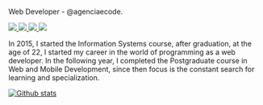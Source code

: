 Web Developer - @agenciaecode.

<p align="left">
  <a href="https://www.facebook.com/edsonjuniornarvaes/" alt="Facebook">
    <img src="https://img.shields.io/badge/-Facebook-4169E1?style=flat-square&labelColor=4169E1&logo=facebook&logoColor=white&link=https://www.facebook.com/edsonjuniornarvaes/"/>
  </a>
   <a href="https://www.instagram.com/edsonjr.andrade/" alt="Instagram">
    <img src="https://img.shields.io/badge/-Instagram-DF0174?style=flat-square&labelColor=DF0174&logo=instagram&logoColor=white&link=https://www.instagram.com/edsonjr.andrade/"/>   </a>
   <a href="https://www.linkedin.com/in/edsonjuniornarvaes" alt="Linkedin">
    <img src="https://img.shields.io/badge/-Linkedin-blue?style=flat-square&logo=Linkedin&logoColor=white&link=https://www.linkedin.com/in/edsonjuniornarvaes" />
  </a>
  <a href="mailto:edsonjunior.narvaes@gmail.com" alt="Gmail">
    <img src="https://img.shields.io/badge/-Gmail-e34c41?style=flat-square&labelColor=e34c41&logo=gmail&logoColor=white&link=edsonjunior.narvaes@gmail.com" />
  </a>
</p>

In 2015, I started the Information Systems course, after graduation, at the age of 22, I started my career in the world of programming as a web developer. In the following year, I completed the Postgraduate course in Web and Mobile Development, since then focus is the constant search for learning and specialization.

[![Github stats](https://github-readme-stats.vercel.app/api?username=edsonjuniornarvaes&count_private=true&show_icons=true&theme=dracula&include_all_commits=true)](https://github.com/edsonjuniornarvaes)
